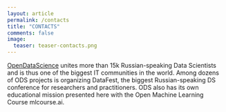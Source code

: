 ```yaml
---
layout: article
permalink: /contacts
title: "CONTACTS"
comments: false
image:
  teaser: teaser-contacts.png
---
```


[OpenDataScience](http://ods.ai) unites more than 15k Russian-speaking Data Scientists and is thus one of the biggest IT communities in the world. Among dozens of ODS projects is organizing DataFest, the biggest Russian-speaking DS conference for researchers and practitioners. ODS also has its own educational mission presented here with the Open Machine Learning Course mlcourse.ai.

